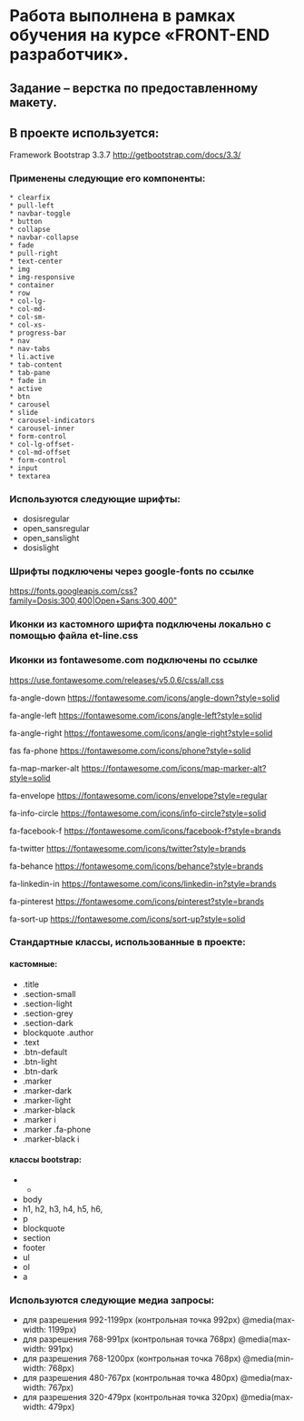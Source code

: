 Работа выполнена в рамках обучения на курсе «FRONT-END разработчик».
================================================================

Задание – верстка по предоставленному макету.
---------------------------------------------------------------------

В проекте используется:
-----------------------------------

Framework Bootstrap 3.3.7 <http://getbootstrap.com/docs/3.3/>

### Применены следующие его компоненты:
	
	* clearfix
	* pull-left
	* navbar-toggle
	* button
	* collapse 
	* navbar-collapse
	* fade
	* pull-right
	* text-center
	* img
	* img-responsive
	* container
	* row
	* col-lg-
	* col-md-
	* col-sm-
	* col-xs-
	* progress-bar
	* nav
	* nav-tabs
	* li.active
	* tab-content
	* tab-pane
	* fade in
	* active
	* btn
	* carousel 
	* slide
	* carousel-indicators
	* carousel-inner
	* form-control
	* col-lg-offset-
	* col-md-offset
	* form-control
	* input
	* textarea

### Используются следующие шрифты:

* dosisregular
* open_sansregular
* open_sanslight
* dosislight

### Шрифты подключены через google-fonts по ссылке

<https://fonts.googleapis.com/css?family=Dosis:300,400|Open+Sans:300,400">


### Иконки из кастомного шрифта подключены локально с помощью файла et-line.css

### Иконки из fontawesome.com подключены по ccылке 

<https://use.fontawesome.com/releases/v5.0.6/css/all.css>

fa-angle-down <https://fontawesome.com/icons/angle-down?style=solid>

fa-angle-left <https://fontawesome.com/icons/angle-left?style=solid>

fa-angle-right <https://fontawesome.com/icons/angle-right?style=solid>

fas fa-phone <https://fontawesome.com/icons/phone?style=solid>

fa-map-marker-alt <https://fontawesome.com/icons/map-marker-alt?style=solid>

fa-envelope <https://fontawesome.com/icons/envelope?style=regular>

fa-info-circle <https://fontawesome.com/icons/info-circle?style=solid>

fa-facebook-f <https://fontawesome.com/icons/facebook-f?style=brands>

fa-twitter <https://fontawesome.com/icons/twitter?style=brands>

fa-behance <https://fontawesome.com/icons/behance?style=brands>

fa-linkedin-in <https://fontawesome.com/icons/linkedin-in?style=brands>

fa-pinterest <https://fontawesome.com/icons/pinterest?style=brands>

fa-sort-up <https://fontawesome.com/icons/sort-up?style=solid>

### Стандартные классы, использованные в проекте:

 #### кастомные:

* .title
* .section-small
* .section-light
* .section-grey
* .section-dark
* blockquote .author
* .text 
* .btn-default
* .btn-light
* .btn-dark
* .marker
* .marker-dark
* .marker-light
* .marker-black
* .marker i
* .marker .fa-phone
* .marker-black i

#### классы bootstrap:

* *
* body
* h1, h2, h3, h4, h5, h6,
* p
* blockquote
* section
* footer 
* ul
* ol
* a

### Используются следующие медиа запросы:

* для разрешения 992-1199px (контрольная точка 992px) @media(max-width: 1199px)
* для разрешения 768-991px (контрольная точка 768px) @media(max-width: 991px)
* для разрешения 768-1200px (контрольная точка 768px) @media(min-width: 768px)
* для разрешения 480-767px (контрольная точка 480px) @media(max-width: 767px)
* для разрешения 320-479px (контрольная точка 320px) @media(max-width: 479px)
